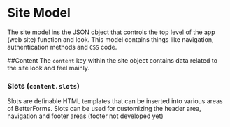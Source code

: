 # Site Model
The site model ins the JSON object that controls the top level of the app (web site) function and look. This model contains things like navigation, authentication methods and `CSS` code.

##Content
The `content` key within the site object contains data related to the site look and feel mainly. 

### Slots (`content.slots`)
Slots are definable HTML templates that can be inserted into various areas of BetterForms. Slots can be used for customizing the header area, navigation and footer areas (footer not developed yet)
